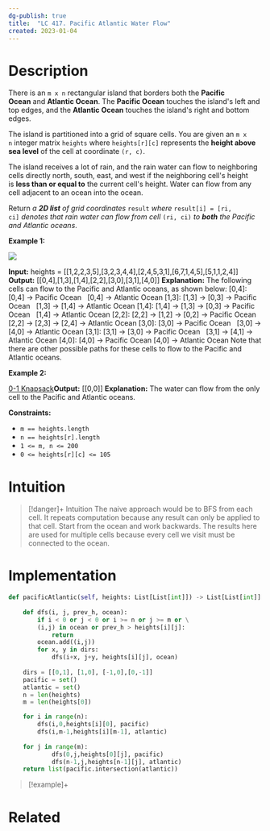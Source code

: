 ```yaml
---
dg-publish: true
title:  "LC 417. Pacific Atlantic Water Flow"
created: 2023-01-04
---
```



# Description
There is an `m x n` rectangular island that borders both the **Pacific Ocean** and **Atlantic Ocean**. The **Pacific Ocean** touches the island's left and top edges, and the **Atlantic Ocean** touches the island's right and bottom edges.

The island is partitioned into a grid of square cells. You are given an `m x n` integer matrix `heights` where `heights[r][c]` represents the **height above sea level** of the cell at coordinate `(r, c)`.

The island receives a lot of rain, and the rain water can flow to neighboring cells directly north, south, east, and west if the neighboring cell's height is **less than or equal to** the current cell's height. Water can flow from any cell adjacent to an ocean into the ocean.

Return _a **2D list** of grid coordinates_ `result` _where_ `result[i] = [ri, ci]` _denotes that rain water can flow from cell_ `(ri, ci)` _to **both** the Pacific and Atlantic oceans_.

**Example 1:**

![](https://assets.leetcode.com/uploads/2021/06/08/waterflow-grid.jpg)

**Input:** heights = [[1,2,2,3,5],[3,2,3,4,4],[2,4,5,3,1],[6,7,1,4,5],[5,1,1,2,4]]
**Output:** [[0,4],[1,3],[1,4],[2,2],[3,0],[3,1],[4,0]]
**Explanation:** The following cells can flow to the Pacific and Atlantic oceans, as shown below:
[0,4]: [0,4] -> Pacific Ocean 
       [0,4] -> Atlantic Ocean
[1,3]: [1,3] -> [0,3] -> Pacific Ocean 
       [1,3] -> [1,4] -> Atlantic Ocean
[1,4]: [1,4] -> [1,3] -> [0,3] -> Pacific Ocean 
       [1,4] -> Atlantic Ocean
[2,2]: [2,2] -> [1,2] -> [0,2] -> Pacific Ocean 
       [2,2] -> [2,3] -> [2,4] -> Atlantic Ocean
[3,0]: [3,0] -> Pacific Ocean 
       [3,0] -> [4,0] -> Atlantic Ocean
[3,1]: [3,1] -> [3,0] -> Pacific Ocean 
       [3,1] -> [4,1] -> Atlantic Ocean
[4,0]: [4,0] -> Pacific Ocean 
       [4,0] -> Atlantic Ocean
Note that there are other possible paths for these cells to flow to the Pacific and Atlantic oceans.

**Example 2:**

[0-1 Knapsack](</docs/Algos/0-1 Knapsack.md>)**Output:** [[0,0]]
**Explanation:** The water can flow from the only cell to the Pacific and Atlantic oceans.

**Constraints:**

-   `m == heights.length`
-   `n == heights[r].length`
-   `1 <= m, n <= 200`
-   `0 <= heights[r][c] <= 105`

# Intuition

>[!danger]+ Intuition
>The naive approach would be to BFS from each cell. It repeats computation because any result can only be applied to that cell. Start from the ocean and work backwards. The results here are used for multiple cells because every cell we visit must be connected to the ocean.

# Implementation
```python
def pacificAtlantic(self, heights: List[List[int]]) -> List[List[int]]:
	
	def dfs(i, j, prev_h, ocean):
		if i < 0 or j < 0 or i >= n or j >= m or \
		(i,j) in ocean or prev_h > heights[i][j]:
			return
		ocean.add((i,j))
		for x, y in dirs:
			dfs(i+x, j+y, heights[i][j], ocean)
		
	dirs = [[0,1], [1,0], [-1,0],[0,-1]]
	pacific = set()
	atlantic = set()
	n = len(heights)
	m = len(heights[0])

	for i in range(n):
		dfs(i,0,heights[i][0], pacific)
		dfs(i,m-1,heights[i][m-1], atlantic)
	
	for j in range(m):
			dfs(0,j,heights[0][j], pacific)  
			dfs(n-1,j,heights[n-1][j], atlantic)
	return list(pacific.intersection(atlantic))
```

>[!example]+ 


# Related
